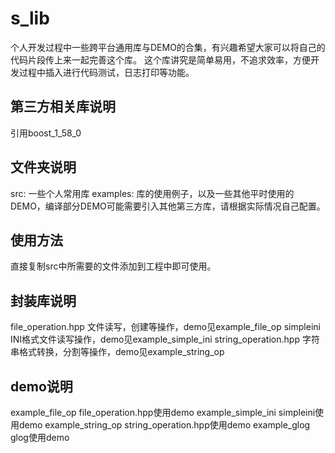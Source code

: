 s_lib
===========

个人开发过程中一些跨平台通用库与DEMO的合集，有兴趣希望大家可以将自己的代码片段传上来一起完善这个库。
这个库讲究是简单易用，不追求效率，方便开发过程中插入进行代码测试，日志打印等功能。


第三方相关库说明
------

引用boost_1_58_0

文件夹说明
------

src: 		一些个人常用库
examples:	库的使用例子，以及一些其他平时使用的DEMO，编译部分DEMO可能需要引入其他第三方库，请根据实际情况自己配置。

使用方法
------

直接复制src中所需要的文件添加到工程中即可使用。

封装库说明
------

file_operation.hpp		文件读写，创建等操作，demo见example_file_op
simpleini				INI格式文件读写操作，demo见example_simple_ini
string_operation.hpp	字符串格式转换，分割等操作，demo见example_string_op

demo说明
------

example_file_op			file_operation.hpp使用demo
example_simple_ini		simpleini使用demo
example_string_op		string_operation.hpp使用demo
example_glog			glog使用demo
